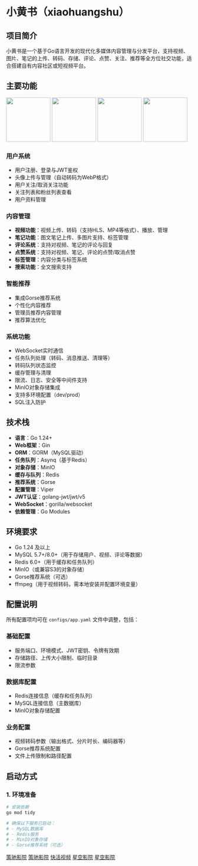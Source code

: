 # 小黄书（xiaohuangshu）

## 项目简介
小黄书是一个基于Go语言开发的现代化多媒体内容管理与分发平台，支持视频、图片、笔记的上传、转码、存储、评论、点赞、关注、推荐等全方位社交功能，适合搭建自有内容社区或短视频平台。

## 主要功能
<p>
  <img src="https://github.com/user-attachments/assets/e55e0f33-1647-4b21-acde-ca492a4bd17d" width="120"/>
  <img src="https://github.com/user-attachments/assets/c1d87368-8560-41c2-b5db-3df16aeb612d" width="120"/>
  <img src="https://github.com/user-attachments/assets/339e813f-5c31-40fc-b3ce-87b8106f3941" width="120"/>
  <img src="https://github.com/user-attachments/assets/f51fa5cc-e9ce-4810-91cb-ad2ccbf0c723" width="120"/>
</p>


### 用户系统
- 用户注册、登录与JWT鉴权
- 头像上传与管理（自动转码为WebP格式）
- 用户关注/取消关注功能
- 关注列表和粉丝列表查看
- 用户资料管理

### 内容管理
- **视频功能**：视频上传、转码（支持HLS、MP4等格式）、播放、管理
- **笔记功能**：图文笔记上传、多图片支持、标签管理
- **评论系统**：支持对视频、笔记的评论与回复
- **点赞系统**：支持对视频、笔记、评论的点赞/取消点赞
- **标签管理**：内容分类与标签系统
- **搜索功能**：全文搜索支持

### 智能推荐
- 集成Gorse推荐系统
- 个性化内容推荐
- 管理员推荐内容管理
- 推荐算法优化

### 系统功能
- WebSocket实时通信
- 任务队列处理（转码、消息推送、清理等）
- 转码队列状态监控
- 缓存管理与清理
- 限流、日志、安全等中间件支持
- MinIO对象存储集成
- 支持多环境配置（dev/prod）
- SQL注入防护

## 技术栈
- **语言**：Go 1.24+
- **Web框架**：Gin
- **ORM**：GORM（MySQL驱动）
- **任务队列**：Asynq（基于Redis）
- **对象存储**：MinIO
- **缓存与队列**：Redis
- **推荐系统**：Gorse
- **配置管理**：Viper
- **JWT认证**：golang-jwt/jwt/v5
- **WebSocket**：gorilla/websocket
- **依赖管理**：Go Modules

## 环境要求
- Go 1.24 及以上
- MySQL 5.7+/8.0+（用于存储用户、视频、评论等数据）
- Redis 6.0+（用于缓存和任务队列）
- MinIO（或兼容S3的对象存储）
- Gorse推荐系统（可选）
- ffmpeg（用于视频转码，需本地安装并配置环境变量）

## 配置说明
所有配置项均可在 `configs/app.yaml` 文件中调整，包括：

### 基础配置
- 服务端口、环境模式、JWT密钥、令牌有效期
- 存储路径、上传大小限制、临时目录
- 限流参数

### 数据库配置
- Redis连接信息（缓存和任务队列）
- MySQL连接信息（主数据库）
- MinIO对象存储配置

### 业务配置
- 视频转码参数（输出格式、分片时长、编码器等）
- Gorse推荐系统配置
- 文件上传限制和路径配置

## 启动方式

### 1. 环境准备
```bash
# 安装依赖
go mod tidy

# 确保以下服务已启动：
# - MySQL数据库
# - Redis服务
# - MinIO对象存储
# - Gorse推荐系统（可选）
```

<a href="https://ccyy12.com/" target="_blank">策驰影院</a>
<a href="https://ccyy10.com/" target="_blank">策驰影院</a>
<a href="https://khsp.buzz/" target="_blank">快活视频</a>
<a href="https://xkyy11.com/" target="_blank">星空影院</a>
<a href="https://xkyy10.com/" target="_blank">星空影院</a>
